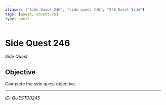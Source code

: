 ```yaml
---
aliases: ["Side Quest 246", "side quest 246", "246 Quest Side"]
tags: [quest, adventure]
type: quest
---
```


# Side Quest 246

*Side Quest*

## Objective
Complete the side quest objective.

---
*ID: QUEST00245*